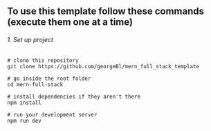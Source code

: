 ##  To use this template follow these commands (execute them one at a time)
###### 1. Set up project
```linux
# clone this repository 
git clone https://github.com/georgeBl/mern_full_stack_template

# go inside the root folder
cd mern-full-stack

# install dependencies if they aren't there
npm install

# run your development server
npm run dev
```
 

